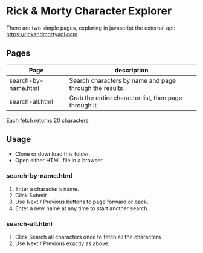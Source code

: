 
# Rick & Morty Character Explorer

There are two simple pages, exploring in javascript the external api: https://rickandmortyapi.com

## Pages

| Page | description |
|------|-------------|
|search-by-name.html|Search characters by name and page through the results|
|search-all.html| Grab the entire character list, then page through it|

Each fetch returns 20 characters.

## Usage

- Clone or download this folder.
- Open either HTML file in a browser.


### search-by-name.html 
   1. Enter a character’s name. 
   2. Click Submit. 
   3. Use Next / Previous buttons to page forward or back. 
   4. Enter a new name at any time to start another search.

### search-all.html 
   1. Click Search all characters once to fetch all the characters 
   2. Use Next / Previous exactly as above.
